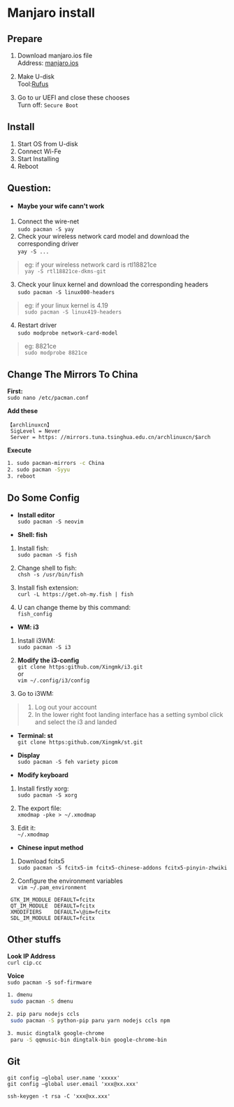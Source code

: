 # Manjaro install 

## Prepare  
1. Download manjaro.ios file   
Address: [manjaro.ios](https://manjaro.org/download/) 

2. Make U-disk   
Tool:[Rufus](https://rufus.ie/zh/)   
 
3. Go to ur UEFI and close these chooses    
Turn off: `Secure Boot` 


## Install 
1. Start OS from U-disk
2. Connect Wi-Fe
3. Start Installing
4. Reboot
 
## Question:
- #### Maybe your wife cann't work
 
1. Connect the wire-net  
`sudo pacman -S yay`  
2. Check your wireless network card model and download the corresponding driver  
`yay -S ...` 

> eg: if your wireless network card is rtl18821ce  
> `yay -S rtl18821ce-dkms-git` 
3. Check your linux kernel and download the corresponding headers   
`sudo pacman -S linux000-headers` 
 
> eg: if your linux kernel is 4.19   
> `sudo pacman -S linux419-headers` 

4. Restart driver  
`sudo modprobe network-card-model` 
> eg: 8821ce  
> `sudo modprobe 8821ce` 

## Change The Mirrors To China 
**First:**  
`sudo nano /etc/pacman.conf `  
 
**Add these**  
```
【archlinuxcn】
 SigLevel = Never
 Server = https: //mirrors.tuna.tsinghua.edu.cn/archlinuxcn/$arch
```

**Execute** 
```sh
1. sudo pacman-mirrors -c China
2. sudo pacman -Syyu
3. reboot
```

## Do Some Config
- **Install editor**   
`sudo pacman -S neovim`  


- **Shell: fish**  

1. Install fish:  
`sudo pacman -S fish`

2. Change shell to fish:  
`chsh -s /usr/bin/fish`  

3. Install fish extension:  
`curl -L https://get.oh-my.fish | fish`   

4. U can change theme by this command:  
`fish_config`  
 

- **WM: i3** 
1. Install i3WM:  
`sudo pacman -S i3` 
 
2. **Modify the i3-config**   
`git clone https:github.com/Xingmk/i3.git`   
or   
`vim ~/.config/i3/config`   
 
3. Go to i3WM:
>  1. Log out your account 
> 2. In the lower right foot landing interface has a setting symbol click and select the i3 and landed


- **Terminal: st**  
`git clone https:github.com/Xingmk/st.git`  

- **Display**  
`sudo pacman -S feh variety picom`  

- **Modify keyboard** 
1. Install firstly xorg:  
`sudo pacman -S xorg`

2. The export file:  
`xmodmap -pke > ~/.xmodmap`

3. Edit it:  
`~/.xmodmap` 


- **Chinese input method** 
1. Download fcitx5   
`sudo pacman -S fcitx5-im fcitx5-chinese-addons fcitx5-pinyin-zhwiki`

2. Configure the environment variables  
`vim ~/.pam_environment`  
```
 GTK_IM_MODULE DEFAULT=fcitx
 QT_IM_MODULE  DEFAULT=fcitx
 XMODIFIERS    DEFAULT=\@im=fcitx
 SDL_IM_MODULE DEFAULT=fcitx
```

## Other stuffs 
**Look IP Address**  
`curl cip.cc` 

**Voice**   
`sudo pacman -S sof-firmware`  

```sh
1. dmenu 
 sudo pacman -S dmenu 

2. pip paru nodejs ccls 
 sudo pacman -S python-pip paru yarn nodejs ccls npm

3. music dingtalk google-chrome
 paru -S qqmusic-bin dingtalk-bin google-chrome-bin  
```

## **Git** 

```
git config –global user.name 'xxxxx'   
git config –global user.email 'xxx@xx.xxx'

ssh-keygen -t rsa -C 'xxx@xx.xxx'
```



